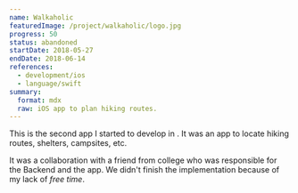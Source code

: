 ```yaml
---
name: Walkaholic
featuredImage: /project/walkaholic/logo.jpg
progress: 50
status: abandoned
startDate: 2018-05-27
endDate: 2018-06-14
references:
  - development/ios
  - language/swift
summary:
  format: mdx
  raw: iOS app to plan hiking routes.
---
```


This is the second app I started to develop in [](ios). It was an app to locate hiking routes, shelters, campsites, etc.

It was a collaboration with a friend from college who was responsible for the Backend and the [](android) app. We didn't finish the implementation because of my lack of _free time_.
